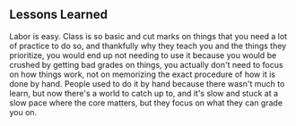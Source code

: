 ## Lessons Learned

Labor is easy. Class is so basic and cut marks on things that you need a lot of practice to do so, and thankfully why they teach you and the things they prioritize, you would end up not needing to use it because you would be crushed by getting bad grades on things, you actually don't need to focus on how things work, not on memorizing the exact procedure of how it is done by hand. People used to do it by hand because there wasn't much to learn, but now there's a world to catch up to, and it's slow and stuck at a slow pace where the core matters, but they focus on what they can grade you on.